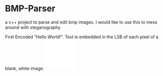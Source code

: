 # BMP-Parser
a c++ project to parse and edit bmp images. I would like to use this to mess around with steganography

First Encoded "Hello World!". Text is embedded in the LSB of each pixel of a blank, white image.
<kbd>![Hello World encoded in a blank image](https://github.com/BryanFriestad/BMP-Parser/blob/master/bmp_parser/images/steg_test.bmp)</kbd>
